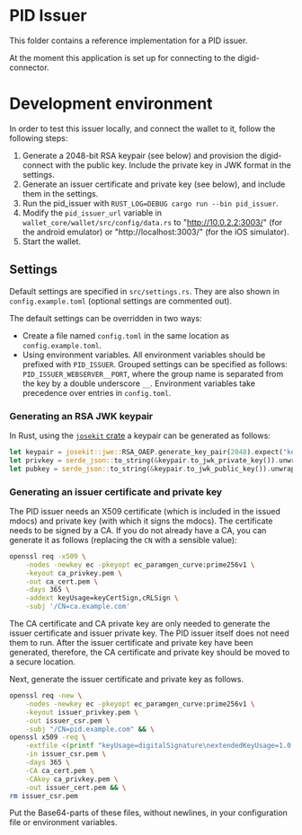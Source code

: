 # PID Issuer

This folder contains a reference implementation for a PID issuer.

At the moment this application is set up for connecting to the digid-connector.

# Development environment

In order to test this issuer locally, and connect the wallet to it, follow the following steps:

1. Generate a 2048-bit RSA keypair (see below) and provision the digid-connect with the public key. Include the private key in JWK format in the settings.
3. Generate an issuer certificate and private key (see below), and include them in the settings.
4. Run the pid_issuer with `RUST_LOG=DEBUG cargo run --bin pid_issuer`.
5. Modify the `pid_issuer_url` variable in `wallet_core/wallet/src/config/data.rs` to "http://10.0.2.2:3003/" (for the android emulator) or "http://localhost:3003/" (for the iOS simulator).
6. Start the wallet.

## Settings
Default settings are specified in `src/settings.rs`. They are also shown in `config.example.toml` (optional settings are commented out).

The default settings can be overridden in two ways:
- Create a file named `config.toml` in the same location as `config.example.toml`.
- Using environment variables. All environment variables should be prefixed with `PID_ISSUER`. Grouped settings can be specified as follows: `PID_ISSUER_WEBSERVER__PORT`, where the group name is separated from the key by a double underscore `__`. Environment variables take precedence over entries in `config.toml`.

### Generating an RSA JWK keypair

In Rust, using the [`josekit` crate](https://docs.rs/josekit) a keypair can be generated as follows:

```rust
let keypair = josekit::jwe::RSA_OAEP.generate_key_pair(2048).expect("key generation failed");
let privkey = serde_json::to_string(&keypair.to_jwk_private_key()).unwrap();
let pubkey = serde_json::to_string(&keypair.to_jwk_public_key()).unwrap();
```

### Generating an issuer certificate and private key

The PID issuer needs an X509 certificate (which is included in the issued mdocs) and private key (with which it signs the mdocs). The certificate needs to be signed by a CA. If you do not already have a CA, you can generate it as follows (replacing the `CN` with a sensible value):

```sh
openssl req -x509 \
    -nodes -newkey ec -pkeyopt ec_paramgen_curve:prime256v1 \
    -keyout ca_privkey.pem \
    -out ca_cert.pem \
    -days 365 \
    -addext keyUsage=keyCertSign,cRLSign \
    -subj '/CN=ca.example.com'
```

The CA certificate and CA private key are only needed to generate the issuer certificate and issuer private key. The PID issuer itself does not need them to run. After the issuer certificate and private key have been generated, therefore, the CA certificate and private key should be moved to a secure location.

Next, generate the issuer certificate and private key as follows.

```sh
openssl req -new \
    -nodes -newkey ec -pkeyopt ec_paramgen_curve:prime256v1 \
    -keyout issuer_privkey.pem \
    -out issuer_csr.pem \
    -subj "/CN=pid.example.com" && \
openssl x509 -req \
    -extfile <(printf "keyUsage=digitalSignature\nextendedKeyUsage=1.0.18013.5.1.2\nbasicConstraints=CA:FALSE") \
    -in issuer_csr.pem \
    -days 365 \
    -CA ca_cert.pem \
    -CAkey ca_privkey.pem \
    -out issuer_cert.pem && \
rm issuer_csr.pem
```

Put the Base64-parts of these files, without newlines, in your configuration file or environment variables.
